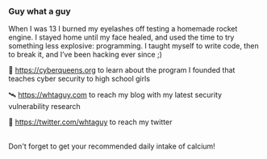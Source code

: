 ### Guy what a guy

When I was 13 I burned my eyelashes off testing a homemade rocket engine. I stayed home until my face healed, and used the time to try something less explosive: programming. I taught myself to write code, then to break it, and I’ve been hacking ever since ;)

👑 https://cyberqueens.org to learn about the program I founded that teaches cyber security to high school girls

🛰 https://whtaguy.com to reach my blog with my latest security vulnerability research

🐤 https://twitter.com/whtaguy to reach my twitter 

<br>
Don't forget to get your recommended daily intake of calcium!

<!--
**guywhataguy/guywhataguy** is a ✨ _special_ ✨ repository because its `README.md` (this file) appears on your GitHub profile.

Here are some ideas to get you started:

- 🔭 I’m currently working on ...
- 🌱 I’m currently learning ...
- 👯 I’m looking to collaborate on ...
- 🤔 I’m looking for help with ...
- 💬 Ask me about ...
- 📫 How to reach me: ...
- 😄 Pronouns: ...
- ⚡ Fun fact: ...
-->
